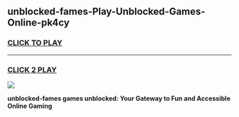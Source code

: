 
## unblocked-fames-Play-Unblocked-Games-Online-pk4cy
<h3>
<a href="https://premium76.site?title=unblocked-fames&ref=25A">CLICK TO PLAY</a></h3>
<hr>

<h3>
<a href="https://premium76.site?title=unblocked-fames&ref=25A">CLICK 2 PLAY</a>
  
</h3>

<a href="https://premium76.site?title=unblocked-fames&ref=25A"><img src="https://clearcache.store/games.png"></a>


**unblocked-fames games unblocked: Your Gateway to Fun and Accessible Online Gaming**
